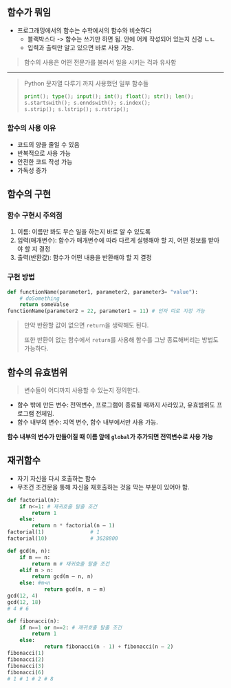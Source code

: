## 함수가 뭐임
- 프로그래밍에서의 함수는 수학에서의 함수와 비슷하다
	- 블랙박스다 -> 함수는 쓰기만 하면 됨. 안에 어케 작성되어 있는지 신경 ㄴㄴ
	- 입력과 출력만 알고 있으면 바로 사용 가능.

> 함수의 사용은 어떤 전문가를 불러서 일을 시키는 걱과 유사함

---

> Python 문자열 다루기 까지 사용했던 일부 함수들
> 
> ```python
> print(); type(); input(); int(); float(); str(); len(); 
> s.startswith(); s.enndswith(); s.index(); 
> s.strip(); s.lstrip(); s.rstrip(); 
> ```

### 함수의 사용 이유
- 코드의 양을 줄일 수 있음
-  반복적으로 사용 가능
-  안전한 코드 작성 가능
- 가독성 증가


## 함수의 구현

### 함수 구현시 주의점
1. 이름: 이름만 봐도 무슨 일을 하는지 바로 알 수 있도록
2. 입력(매개변수): 함수가 매개변수에 따라 다르게 실행해야 할 지, 어떤 정보를 받아야 할 지 결정
3. 출력(반환값): 함수가 어떤 내용을 반환해야 할 지 결정 

### 구현 방법
```python
def functionName(parameter1, parameter2, parameter3= "value"):
	# doSomething
	return someValse
functionName(parameter2 = 22, parameter1 = 11) # 인자 따로 지정 가능
```
> 만약 반환할 값이 없으면 `return`을 생략해도 된다.
> 
> 또한 반환이 없는 함수에서 `return`를 사용해 함수를 그냥 종료해버리는 방법도 가능하다. 

## 함수의 유효범위
> 변수들이 어디까지 사용할 수 있는지 정의한다.
- 함수 밖에 만든 변수: 전역변수, 프로그램이 종료될 때까지 사라있고, 유효범위도 프로그램 전체임.
- 함수 내부의 변수: 지역 변수, 함수 내부에서만 사용 가능.

**함수 내부의 변수가 만들어질 때 이름 앞에 `global`가 추가되면 전역변수로 사용 가능**

## 재귀함수
- 자기 자신을 다시 호출하는 함수
- 무조건 조건문을 통해 자신을 재호출하는 것을 막는 부분이 있어야 함. 

```python
def factorial(n):
	if n<=1: # 재귀호출 탈출 조건
        return 1
    else:
        return n * factorial(n – 1)
factorial(1)               # 1
factorial(10)              # 3628800
```

```python
def gcd(m, n): 
	if m == n:
		return m # 재귀호출 탈출 조건 
	elif m > n:
		return gcd(m – n, n) 
	else: #m<n
	        return gcd(m, n – m)
gcd(12, 4)
gcd(12, 18)
# 4 # 6
```

```python
def fibonacci(n):
	if n==1 or n==2: # 재귀호출 탈출 조건
		return 1 
	else:
	        return fibonacci(n - 1) + fibonacci(n – 2)
fibonacci(1) 
fibonacci(2) 
fibonacci(3) 
fibonacci(6)
# 1 # 1 # 2 # 8
```

